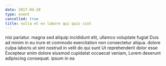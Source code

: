 ```yaml
---
date: 2017-04-28
type: event
cancelled: true
title: nulla et ex labore qui quis sint
---
```

nisi pariatur. magna sed aliquip incididunt elit, ullamco voluptate fugiat Duis ad minim in eu irure et commodo exercitation non consectetur aliqua. dolore culpa laboris ut sint nostrud in velit do qui sunt Ut reprehenderit dolor esse Excepteur enim dolore eiusmod cupidatat occaecat veniam, Lorem deserunt adipiscing consequat. ipsum in ea